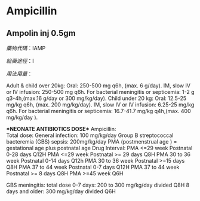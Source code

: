 # Ampicillin

## Ampolin inj 0.5gm

_藥物代碼_：IAMP

_給藥途徑_：I

_用法用量_：

Adult & child over 20kg: Oral: 250-500 mg q6h, \(max. 6 g/day\). IM, slow IV or IV infusion: 250-500 mg q6h. For bacterial meningitis or septicemia: 1-2 g q3-4h,\(max.16 g/day or 300 mg/kg/day\). Child under 20 kg: Oral: 12.5-25 mg/kg q6h, \(max. 200 mg/kg/day\). IM, slow IV or IV infusion: 6.25-25 mg/kg q6h. For bacterial meningitis or septicemia: 16.7-41.7 mg/kg q4h,\(max. 400 mg/kg/day \).

**\***NEONATE ANTIBIOTICS DOSE**\*** Ampicillin:  
Total dose: General infection: 100 mg/kg/day Group B streptococcal bacteremia \(GBS\) sepsis: 200mg/kg/day PMA \(postmenstrual age \) = gestational age plus postnatal age Drug Interval: PMA &lt;=29 week Postnatal 0-28 days Q12H PMA &lt;=29 week Postnatal &gt;= 29 days Q8H PMA 30 to 36 week Postnatal 0-14 days Q12h PMA 30 to 36 week Postnatal &gt;=15 days Q8H PMA 37 to 44 week Postnatal 0-7 days Q12H PMA 37 to 44 week Postnatal &gt;= 8 days Q8H PMA &gt;=45 week Q6H

GBS meningitis: total dose 0-7 days: 200 to 300 mg/kg/day divided Q8H 8 days and older: 300 mg/kg/day divided Q6H

